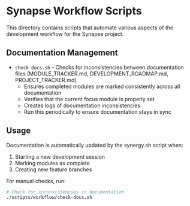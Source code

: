 # Synapse Workflow Scripts

This directory contains scripts that automate various aspects of the development workflow for the Synapse project.

## Documentation Management

- `check-docs.sh` - Checks for inconsistencies between documentation files (MODULE_TRACKER.md, DEVELOPMENT_ROADMAP.md, PROJECT_TRACKER.md)
  - Ensures completed modules are marked consistently across all documentation
  - Verifies that the current focus module is properly set
  - Creates logs of documentation inconsistencies
  - Run this periodically to ensure documentation stays in sync

## Usage

Documentation is automatically updated by the synergy.sh script when:
1. Starting a new development session
2. Marking modules as complete
3. Creating new feature branches

For manual checks, run:

```bash
# Check for inconsistencies in documentation
./scripts/workflow/check-docs.sh
```